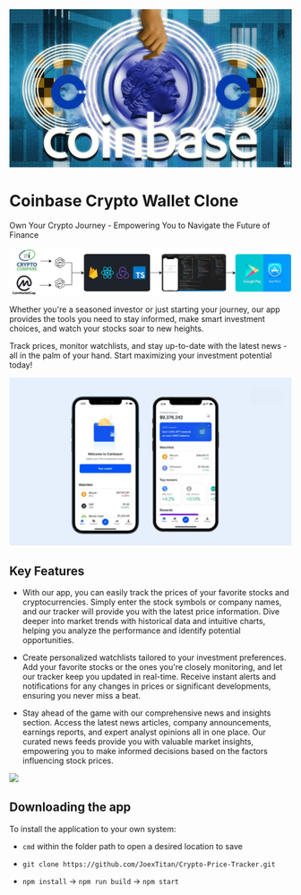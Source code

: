 <img src="./imgs/logo01.JPG" width="900">

# Coinbase Crypto Wallet Clone

Own Your Crypto Journey - Empowering You to Navigate the Future of Finance

<img src="./imgs/tools02.jpg">

Whether you're a seasoned investor or just starting your journey, our app provides the tools you need to stay informed, make smart investment choices, and watch your stocks soar to new heights.

Track prices, monitor watchlists, and stay up-to-date with the latest news - all in the palm of your hand. Start maximizing your investment potential today!

 <img src="./imgs/base5.jpg" />

## Key Features

- With our app, you can easily track the prices of your favorite stocks and cryptocurrencies. Simply enter the stock symbols or company names, and our tracker will provide you with the latest price information. Dive deeper into market trends with historical data and intuitive charts, helping you analyze the performance and identify potential opportunities.

- Create personalized watchlists tailored to your investment preferences. Add your favorite stocks or the ones you're closely monitoring, and let our tracker keep you updated in real-time. Receive instant alerts and notifications for any changes in prices or significant developments, ensuring you never miss a beat.

- Stay ahead of the game with our comprehensive news and insights section. Access the latest news articles, company announcements, earnings reports, and expert analyst opinions all in one place. Our curated news feeds provide you with valuable market insights, empowering you to make informed decisions based on the factors influencing stock prices.

<img src="./imgs/demo.gif" width="900">

## Downloading the app

To install the application to your own system:

- `cmd` within the folder path to open a desired location to save

- `git clone https://github.com/JoexTitan/Crypto-Price-Tracker.git`

- `npm install` -> `npm run build` -> `npm start`
